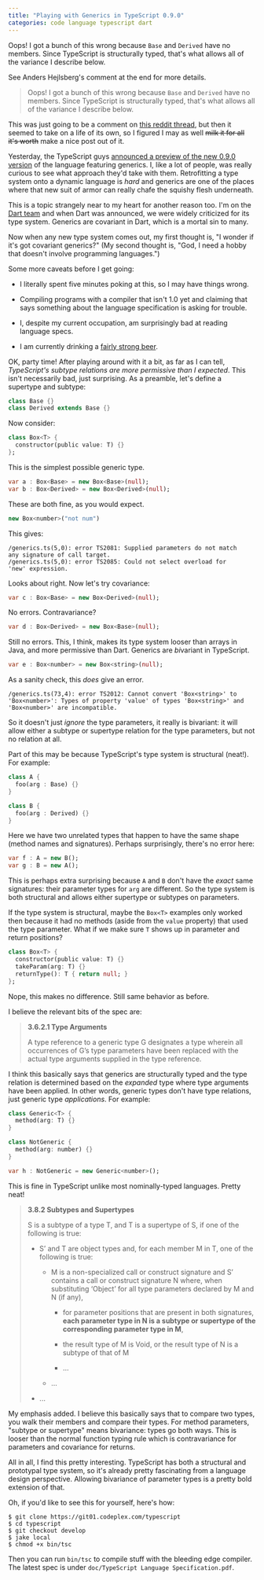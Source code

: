 ```yaml
---
title: "Playing with Generics in TypeScript 0.9.0"
categories: code language typescript dart
---
```


<div class="update">
<p>Oops! I got a bunch of this wrong because <code>Base</code> and <code>Derived</code> have no members. Since TypeScript is structurally typed, that's what allows all of the variance I describe below.</p>
<p>See Anders Hejlsberg's comment at the end for more details.</p>
</div>

> Oops! I got a bunch of this wrong because `Base` and <code>Derived</code> have no members. Since TypeScript is structurally typed, that's what allows all of the variance I describe below.

This was just going to be a comment on [this reddit thread][thread], but then it
seemed to take on a life of its own, so I figured I may as well <s>milk it for
all it's worth</s> make a nice post out of it.

[thread]: http://www.reddit.com/r/programming/comments/1cyij4/typescript_09_early_previews_with_support_for/

Yesterday, the TypeScript guys [announced a preview of the new 0.9.0
version][ts] of the language featuring generics. I, like a lot of people, was
really curious to see what approach they'd take with them. Retrofitting a type
system onto a dynamic language is *hard* and generics are one of the places
where that new suit of armor can really chafe the squishy flesh underneath.

[ts]: https://devblogs.microsoft.com/typescript/announcing-typescript-0-9/

This is a topic strangely near to my heart for another reason too. I'm on the
[Dart team][dart] and when Dart was announced, we were widely criticized for its
type system. Generics are covariant in Dart, which is a mortal sin to many.

[dart]: http://www.dart.dev

Now when any new type system comes out, my first thought is, "I wonder if it's
got covariant generics?" (My second thought is, "God, I need a hobby that
doesn't involve programming languages.")

Some more caveats before I get going:

*   I literally spent five minutes poking at this, so I may have things wrong.

*   Compiling programs with a compiler that isn't 1.0 yet and claiming that says
    something about the language specification is asking for trouble.

*   I, despite my current occupation, am surprisingly bad at reading language
    specs.

*   I am currently drinking a [fairly strong beer][beer].

[beer]: http://www.ratebeer.com/beer/elysian-bete-blanche-belgian-tripel-2011-and-later/138973/

OK, party time! After playing around with it a bit, as far as I can tell, *TypeScript's subtype relations are more permissive than I expected*. This isn't necessarily bad, just surprising. As a preamble, let's define a supertype and subtype:

```dart
class Base {}
class Derived extends Base {}
```

Now consider:

```dart
class Box<T> {
  constructor(public value: T) {}
};
```

This is the simplest possible generic type.

```dart
var a : Box<Base> = new Box<Base>(null);
var b : Box<Derived> = new Box<Derived>(null);
```

These are both fine, as you would expect.

```dart
new Box<number>("not num")
```

This gives:

```text
/generics.ts(5,0): error TS2081: Supplied parameters do not match
any signature of call target.
/generics.ts(5,0): error TS2085: Could not select overload for
'new' expression.
```

Looks about right. Now let's try covariance:

```dart
var c : Box<Base> = new Box<Derived>(null);
```

No errors. Contravariance?

```dart
var d : Box<Derived> = new Box<Base>(null);
```

Still no errors. This, I think, makes its type system looser than arrays in
Java, and more permissive than Dart. Generics are *bi*variant in TypeScript.

```dart
var e : Box<number> = new Box<string>(null);
```

As a sanity check, this *does* give an error.

```text
/generics.ts(73,4): error TS2012: Cannot convert 'Box<string>' to
'Box<number>': Types of property 'value' of types 'Box<string>' and
'Box<number>' are incompatible.
```

So it doesn't just *ignore* the type parameters, it really is bivariant: it will
allow either a subtype or supertype relation for the type parameters, but not no
relation at all.

Part of this may be because TypeScript's type system is structural (neat!). For
example:

```dart
class A {
  foo(arg : Base) {}
}

class B {
  foo(arg : Derived) {}
}
```

Here we have two unrelated types that happen to have the same shape (method
names and signatures). Perhaps surprisingly, there's no error here:

```dart
var f : A = new B();
var g : B = new A();
```

This is perhaps extra surprising because `A` and `B` don't have the *exact* same
signatures: their parameter types for `arg` are different. So the type system is
both structural and allows either supertype or subtypes on parameters.

If the type system is structural, maybe the `Box<T>` examples only worked then
because it had no methods (aside from the `value` property) that used the type
parameter. What if we make sure `T` shows up in parameter and return positions?

```dart
class Box<T> {
  constructor(public value: T) {}
  takeParam(arg: T) {}
  returnType(): T { return null; }
};
```

Nope, this makes no difference. Still same behavior as before.

I believe the relevant bits of the spec are:

> **3.6.2.1 Type Arguments**
>
> A type reference to a generic type G designates a type wherein all
> occurrences of G’s type parameters have been replaced with the actual type
> arguments supplied in the type reference.

I think this basically says that generics are structurally typed and the type
relation is determined based on the *expanded* type where type arguments have
been applied. In other words, generic types don't have type relations, just
generic type *applications*. For example:

```dart
class Generic<T> {
  method(arg: T) {}
}

class NotGeneric {
  method(arg: number) {}
}

var h : NotGeneric = new Generic<number>();
```

This is fine in TypeScript unlike most nominally-typed languages. Pretty neat!

> **3.8.2 Subtypes and Supertypes**
>
> S is a subtype of a type T, and T is a supertype of S, if one of the
> following is true:
>
>   - S’ and T are object types and, for each member M in T, one of the
>     following is true:
>
>       - M is a non-specialized call or construct signature and S’ contains a
>         call or construct signature N where, when substituting ‘Object’ for
>         all type parameters declared by M and N (if any),
>
>           - for parameter positions that are present in both signatures,
>             **each parameter type in N is a subtype or supertype of the
>             corresponding parameter type in M**,
>
>           - the result type of M is Void, or the result type of N is a
>             subtype of that of M
>
>           - ...
>
>       - ...
>
>   - ...

My emphasis added. I believe this basically says that to compare two types, you
walk their members and compare their types. For method parameters, "subtype or
supertype" means bivariance: types go both ways. This is looser than the normal
function typing rule which is contravariance for parameters and covariance for
returns.

All in all, I find this pretty interesting. TypeScript has both a structural and
prototypal type system, so it's already pretty fascinating from a language
design perspective. Allowing bivariance of parameter types is a pretty bold
extension of that.

Oh, if you'd like to see this for yourself, here's how:

```
$ git clone https://git01.codeplex.com/typescript
$ cd typescript
$ git checkout develop
$ jake local
$ chmod +x bin/tsc
```

Then you can run `bin/tsc` to compile stuff with the bleeding edge compiler. The
latest spec is under `doc/TypeScript Language Specification.pdf`.
